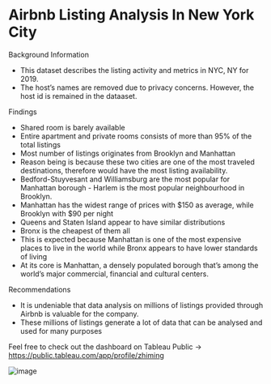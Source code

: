 # Airbnb Listing Analysis In New York City 

Background Information
- This dataset describes the listing activity and metrics in NYC, NY for 2019.
- The host’s names are removed due to privacy concerns. However, the host id is remained in the dataaset.

Findings
- Shared room is barely available
- Entire apartment and private rooms consists of more than 95% of the total listings
- Most number of listings originates from Brooklyn and Manhattan 
- Reason being is because these two cities are one of the most traveled destinations, therefore would have the most listing availability.
- Bedford-Stuyvesant and Williamsburg are the most popular for Manhattan borough - Harlem is the most popular neighbourhood in Brooklyn.
- Manhattan has the widest range of prices with $150 as average, while Brooklyn with $90 per night 
- Queens and Staten Island appear to have similar distributions 
- Bronx is the cheapest of them all
- This is expected because Manhattan is one of the most expensive places to live in the world while Bronx appears to have lower standards of living 
- At its core is Manhattan, a densely populated borough that’s among the world’s major commercial, financial and cultural centers.

Recommendations 
- It is undeniable that data analysis on millions of listings provided through Airbnb is valuable for the company.
- These millions of listings generate a lot of data that can be analysed and used for many purposes

Feel free to check out the dashboard on Tableau Public -> https://public.tableau.com/app/profile/zhiming

![image](https://user-images.githubusercontent.com/97498951/176659654-d6714580-0aeb-4b61-9aad-585fceab0c7e.png)








